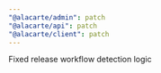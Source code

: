 ```yaml
---
"@alacarte/admin": patch
"@alacarte/api": patch
"@alacarte/client": patch
---
```


Fixed release workflow detection logic
